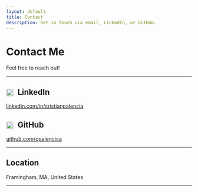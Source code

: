 ```yaml
---
layout: default
title: Contact
description: Get in touch via email, LinkedIn, or GitHub.
---
```


# Contact Me

Feel free to reach out! 

---

## <img src="{{ '../assets/icons/icons8-linkedin-48.svg' | relative_url }}" alt="LinkedIn" style="width:20px; height:20px; vertical-align:middle; margin-right:6px;"> LinkedIn

<a href="https://www.linkedin.com/in/cristianpalencia" target="_blank" rel="noopener noreferrer">
  linkedin.com/in/cristianpalencia
</a>

## <img src="{{ '../assets/icons/github-mark.svg' | relative_url }}" alt="GitHub" style="width:20px; height:20px; vertical-align:middle; margin-right:6px;"> GitHub

<a href="https://github.com/cpalencica" target="_blank" rel="noopener noreferrer">
  github.com/cpalencica
</a>

---

## Location  
Framingham, MA, United States

---

